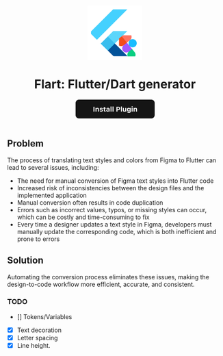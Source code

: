 <p align="center"><img src="./assets/icon.png" align="center" alt="Flart logo" width="128" height="128"></p>
  
<h1 align="center">Flart: Flutter/Dart generator</h1>

<div align="center">
<a href="https://www.figma.com/community/plugin/1414241573403591199/Flart" align="center"><img src="assets/install_button.png" align="center" alt="Install Plugin"></a>
</div>

<br />


## Problem

The process of translating text styles and colors from Figma to Flutter can lead to several issues, including:

- The need for manual conversion of Figma text styles into Flutter code
- Increased risk of inconsistencies between the design files and the implemented application
- Manual conversion often results in code duplication
- Errors such as incorrect values, typos, or missing styles can occur, which can be costly and time-consuming to fix
- Every time a designer updates a text style in Figma, developers must manually update the corresponding code, which is both inefficient and prone to errors

## Solution

Automating the conversion process eliminates these issues, making the design-to-code workflow more efficient, accurate, and consistent.

### TODO

- [] Tokens/Variables
- [x] Text decoration
- [x] Letter spacing
- [x] Line height.
